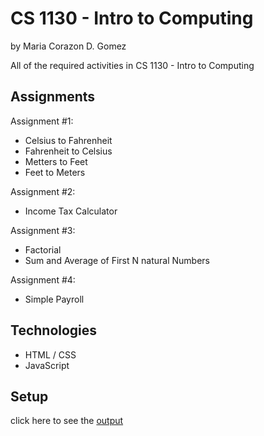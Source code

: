 # CS 1130 - Intro to Computing
by Maria Corazon D. Gomez

All of the required activities in CS 1130 - Intro to Computing 

## Assignments

Assignment #1:
* Celsius to Fahrenheit
* Fahrenheit to Celsius
* Metters to Feet 
* Feet to Meters

Assignment #2:
* Income Tax Calculator

Assignment #3:
* Factorial
* Sum and Average of First N natural Numbers

Assignment #4:
* Simple Payroll

## Technologies
* HTML / CSS
* JavaScript

## Setup
click here to see the [output](https://mcdgomez.github.io)
